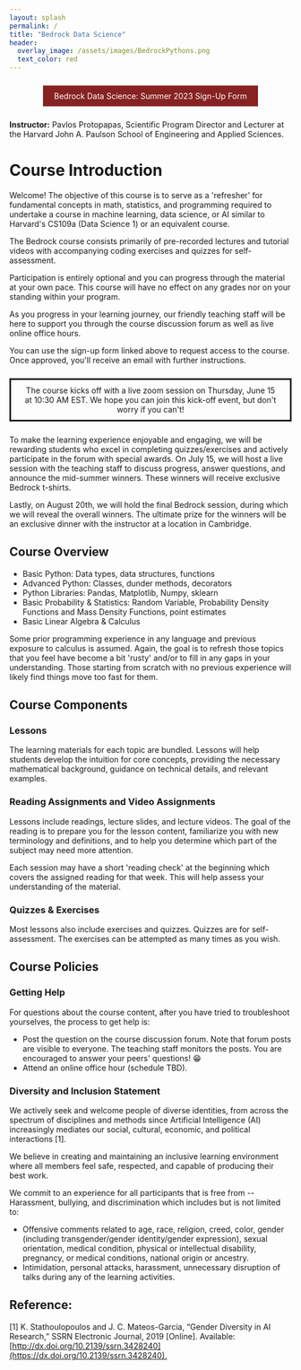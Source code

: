 ```yaml
---
layout: splash
permalink: /
title: "Bedrock Data Science"
header: 
  overlay_image: /assets/images/BedrockPythons.png
  text_color: red
---
```


<style>
  .graph {
    width: 500px;
  }
</style>

<center>
<a href="https://docs.google.com/forms/d/e/1FAIpQLSdNw6wnknMGJ-No3wpvh_1KGZ7BdvuUYAfthboMYwKWWMbfcg/viewform" style="display: inline-block; text-decoration: none; color: white; background-color: #872222; border: none; padding: 10px 20px; margin: 10px 0; cursor: pointer;">Bedrock Data Science: Summer 2023 Sign-Up Form</a>
</center>

**Instructor:**  Pavlos Protopapas, Scientific Program Director and Lecturer at the Harvard John A. Paulson School of Engineering and Applied Sciences.


# Course Introduction

Welcome! The objective of this course is to serve as a 'refresher' for fundamental concepts in math, statistics, and programming required to undertake a course in machine learning, data science, or AI similar to Harvard's CS109a (Data Science 1) or an equivalent course.

The Bedrock course consists primarily of pre-recorded lectures and tutorial videos with accompanying coding exercises and quizzes for self-assessment.

Participation is entirely optional and you can progress through the material at your own pace.  This course will have no effect on any grades nor on your standing within your program. 

As you progress in your learning journey, our friendly teaching staff will be here to support you through the course discussion forum as well as live online office hours.

You can use the sign-up form linked above to request access to the course. Once approved, you'll receive an email with further instructions.

<center>
<div style="display: inline-block; text-decoration: none; border-style: solid; border-color #872222; padding: 10px 20px; margin: 10px 0; cursor: pointer;">
The course kicks off with a live zoom session on Thursday, June 15 at 10:30 AM EST.  We hope you can join this kick-off event, but don't worry if you can't!</div>
</center>

To make the learning experience enjoyable and engaging, we will be rewarding students who excel in completing quizzes/exercises and actively participate in the forum with special awards. On July 15, we will host a live session with the teaching staff to discuss progress, answer questions, and announce the mid-summer winners. These winners will receive exclusive Bedrock t-shirts. 

Lastly, on August 20th, we will hold the final Bedrock session, during which we will reveal the overall winners. The ultimate prize for the winners will be an exclusive dinner with the instructor at a location in Cambridge.



## Course Overview 

- Basic Python: Data types, data structures, functions
- Advanced Python: Classes, dunder methods, decorators
- Python Libraries: Pandas, Matplotlib, Numpy, sklearn 
- Basic Probability & Statistics: Random Variable, Probability Density Functions and Mass Density Functions, point estimates 
- Basic Linear Algebra & Calculus


Some prior programming experience in any language and previous exposure to calculus is assumed. Again, the goal is to refresh those topics that you feel have become a bit 'rusty' and/or to fill in any gaps in your understanding. Those starting from scratch with no previous experience will likely find things move too fast for them.

## Course Components

### Lessons

The learning materials for each topic are bundled. Lessons will help students develop the intuition for core concepts, providing the necessary mathematical background, guidance on technical details, and relevant examples. 

### Reading Assignments and Video Assignments 

Lessons include readings, lecture slides, and lecture videos. The goal of the reading is to prepare you for the lesson content, familiarize you with new terminology and definitions, and to help you determine which part of the subject may need more attention. 

Each session may have a short 'reading check' at the beginning which covers the assigned reading for that week. This will help assess your understanding of the material.

### Quizzes & Exercises

Most lessons also include exercises and quizzes. Quizzes are for self-assessment. The exercises can be attempted as many times as you wish.

## Course Policies

### Getting Help

For questions about the course content, after you have tried to troubleshoot yourselves, the process to get help is:

- Post the question on the course discussion forum. Note that forum posts are visible to everyone. The teaching staff monitors the posts. You are encouraged to answer your peers' questions! 😁 
- Attend an online office hour (schedule TBD).

### Diversity and Inclusion Statement

We actively seek and welcome people of diverse identities, from across the spectrum of disciplines and methods since Artificial Intelligence (AI) increasingly mediates our social, cultural, economic, and political interactions [1]. 

We believe in creating and maintaining an inclusive learning environment where all members feel safe, respected, and capable of producing their best work. 

We commit to an experience for all participants that is free from -- Harassment, bullying, and discrimination which includes but is not limited to:

- Offensive comments related to age, race, religion, creed, color, gender (including transgender/gender identity/gender expression), sexual orientation, medical condition, physical or intellectual disability, pregnancy, or medical conditions, national origin or ancestry.
- Intimidation, personal attacks, harassment, unnecessary disruption of talks during any of the learning activities.

## Reference: 

[1] K. Stathoulopoulos and J. C. Mateos-Garcia, “Gender Diversity in AI Research,” SSRN Electronic Journal, 2019 [Online]. Available: [http://dx.doi.org/10.2139/ssrn.3428240](https://dx.doi.org/10.2139/ssrn.3428240).‌
